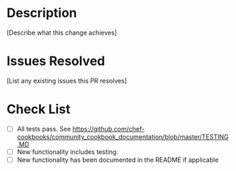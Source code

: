 # Description

[Describe what this change achieves]

# Issues Resolved

[List any existing issues this PR resolves]

# Check List

- [ ] All tests pass. See <https://github.com/chef-cookbooks/community_cookbook_documentation/blob/master/TESTING.MD>
- [ ] New functionality includes testing.
- [ ] New functionality has been documented in the README if applicable

